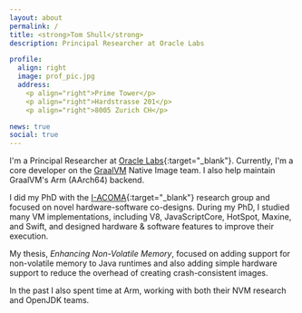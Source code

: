 ```yaml
---
layout: about
permalink: /
title: <strong>Tom Shull</strong>
description: Principal Researcher at Oracle Labs

profile:
  align: right
  image: prof_pic.jpg
  address: 
    <p align="right">Prime Tower</p>
    <p align="right">Hardstrasse 201</p>
    <p align="right">8005 Zurich CH</p>

news: true
social: true
---
```


I'm a Principal Researcher at [Oracle Labs](https://labs.oracle.com/pls/apex/f?p=94065:11:4725078482703:3835){:target="\_blank"}.  Currently, I'm a core
developer on the [GraalVM](https://www.graalvm.org/) Native Image team. I also help maintain GraalVM's Arm (AArch64) backend.

I did my PhD with the
[I-ACOMA](https://iacoma.cs.uiuc.edu/){:target="\_blank"} research group and focused
on novel hardware-software co-designs. 
During my PhD, I studied many VM implementations, including V8,
JavaScriptCore, HotSpot, Maxine, and Swift, and designed hardware &
software features to improve their execution. 

My thesis, _Enhancing Non-Volatile Memory_, focused on adding support for
non-volatile memory to Java runtimes and also adding simple hardware support to
reduce the overhead of creating crash-consistent images.

In the past I also spent time at Arm, working with both their NVM research 
and OpenJDK teams.

